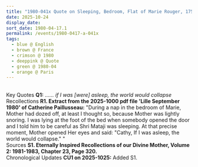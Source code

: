 ```yaml
---
title: "1980-041x Quote on Sleeping, Bedroom, Flat of Marie Rouger, 175 Av. Ledru Rollin, 11th Arrondissement, Paris, France"
date: 2025-10-24
display_date: 
sort_date: 1980-04-17.1
permalink: /events/1980-0417-a-041x
tags:
  - blue @ English
  - brown @ France
  - crimson @ 1980
  - deeppink @ Quote
  - green @ 1980-04
  - orange @ Paris
---
```


<br>

<wave-list>
  <list-title color="DarkSeaGreen" width="55">Key Quotes</list-title>
  <list-item color="BlanchedAlmond" width="280"><b>Q1:</b> <i> ...... if I was [were] asleep, the world would collapse</i></list-item>
</wave-list>

<br>

<wave-list>
  <list-title color="DarkSeaGreen" width="65"> Recollections</list-title>
  <list-item color="BlanchedAlmond"  width="280"><b>R1. Extract from the 2025-1000 pdf file 'Lille September 1980' of Catherine Paillusseau:</b> "During a nap in the bedroom of Marie, Mother had dozed off, at least I thought so, because Mother was lightly snoring. I was lying at the foot of the bed when somebody opened the door and I told him to be careful as Shri Mataji was sleeping. At that precise moment, Mother opened Her eyes and said: "Cathy, If I was asleep, the world would collapse." "</list-item>
</wave-list>

<br>

<wave-list>
  <list-title color="DarkSeaGreen" width="40">Sources</list-title>
  <list-item color="BlanchedAlmond"  width="280"><b>S1. Eternally Inspired Recollections of our Divine Mother, Volume 2: 1981-1983, Chapter 23, Page 320.</b></list-item>
</wave-list>

<br>

<wave-list>
  <list-title color="DarkSeaGreen" width="110">Chronological Updates</list-title>
  <list-item color="BlanchedAlmond" width="280"><b>CU1 on 2025-1025:</b> Added S1.</list-item>